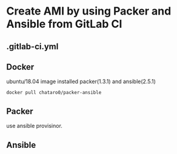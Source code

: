 # Create AMI by using Packer and Ansible from GitLab CI

## .gitlab-ci.yml

## Docker

ubuntu/18.04 image installed packer(1.3.1) and ansible(2.5.1)
```
docker pull chataro0/packer-ansible
```

## Packer

use ansible provisinor.

## Ansible
